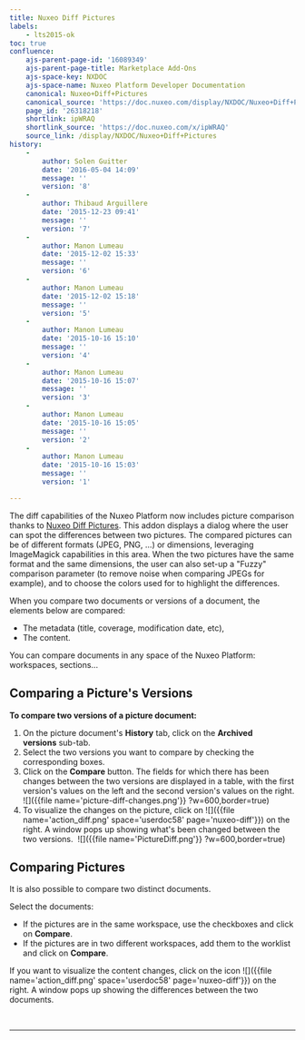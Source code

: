 ```yaml
---
title: Nuxeo Diff Pictures
labels:
    - lts2015-ok
toc: true
confluence:
    ajs-parent-page-id: '16089349'
    ajs-parent-page-title: Marketplace Add-Ons
    ajs-space-key: NXDOC
    ajs-space-name: Nuxeo Platform Developer Documentation
    canonical: Nuxeo+Diff+Pictures
    canonical_source: 'https://doc.nuxeo.com/display/NXDOC/Nuxeo+Diff+Pictures'
    page_id: '26318218'
    shortlink: ipWRAQ
    shortlink_source: 'https://doc.nuxeo.com/x/ipWRAQ'
    source_link: /display/NXDOC/Nuxeo+Diff+Pictures
history:
    - 
        author: Solen Guitter
        date: '2016-05-04 14:09'
        message: ''
        version: '8'
    - 
        author: Thibaud Arguillere
        date: '2015-12-23 09:41'
        message: ''
        version: '7'
    - 
        author: Manon Lumeau
        date: '2015-12-02 15:33'
        message: ''
        version: '6'
    - 
        author: Manon Lumeau
        date: '2015-12-02 15:18'
        message: ''
        version: '5'
    - 
        author: Manon Lumeau
        date: '2015-10-16 15:10'
        message: ''
        version: '4'
    - 
        author: Manon Lumeau
        date: '2015-10-16 15:07'
        message: ''
        version: '3'
    - 
        author: Manon Lumeau
        date: '2015-10-16 15:05'
        message: ''
        version: '2'
    - 
        author: Manon Lumeau
        date: '2015-10-16 15:03'
        message: ''
        version: '1'

---
```

The diff capabilities of the Nuxeo Platform now includes picture comparison thanks to&nbsp;[Nuxeo Diff Pictures](https://connect.nuxeo.com/nuxeo/site/marketplace/package/nuxeo-diff-pictures).&nbsp;This addon displays a dialog where the user can spot the differences between two pictures. The compared pictures can be of different formats (JPEG, PNG, ...) or dimensions,&nbsp;leveraging ImageMagick capabilities in this area. When the two pictures have the same format and the same dimensions, the user can also set-up a "Fuzzy" comparison parameter (to remove noise when comparing JPEGs for example), and to choose the colors used for to highlight the differences.

When you compare two documents or versions of a document, the elements below are compared:

*   The metadata (title, coverage, modification date, etc),
*   The content.

You can compare documents in any space of the Nuxeo Platform: workspaces, sections...&nbsp;

## Comparing a Picture's Versions

**To compare two versions of a picture document:**

1.  On the picture document's&nbsp;**History**&nbsp;tab, click on the&nbsp;**Archived versions**&nbsp;sub-tab.
2.  Select the two versions you want to compare by checking the corresponding boxes.
3.  Click on the&nbsp;**Compare**&nbsp;button.
    The fields for which there has been changes between the two versions are displayed in a table, with the first version's values on the left and the second version's values on the right.
    ![]({{file name='picture-diff-changes.png'}} ?w=600,border=true)
4.  To visualize the changes on the picture, click on&nbsp;![]({{file name='action_diff.png' space='userdoc58' page='nuxeo-diff'}})&nbsp;on the right.
    A window pops up showing what's been changed between the two versions.&nbsp;
    ![]({{file name='PictureDiff.png'}} ?w=600,border=true)

## Comparing Pictures

It is also possible to compare two distinct documents.

Select the documents:&nbsp;

*   If the pictures are in the same workspace, use the checkboxes and click on&nbsp;**Compare**.&nbsp;
*   If the pictures are in two different workspaces, add them to the worklist and click on&nbsp;**Compare**.

If you want to visualize the content changes, click on the icon&nbsp;![]({{file name='action_diff.png' space='userdoc58' page='nuxeo-diff'}})&nbsp;on the right.&nbsp;A window pops up showing the differences between the two documents.

&nbsp;

* * *